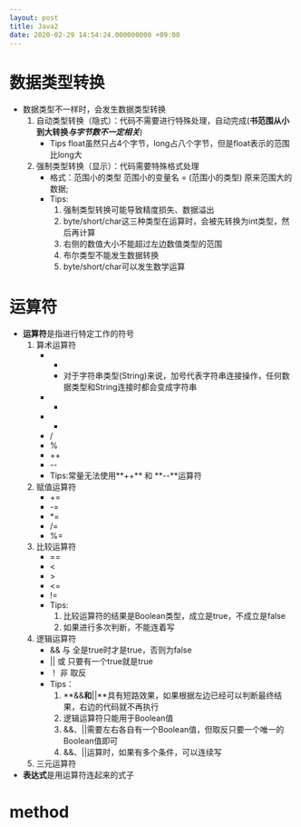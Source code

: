 ```yaml
---
layout: post
title: Java2
date: 2020-02-29 14:54:24.000000000 +09:00
---
```


# 数据类型转换
   + 数据类型不一样时，会发生数据类型转换
      1. 自动类型转换（隐式）：代码不需要进行特殊处理，自动完成(**书范围从小到大转换*与字节数不一定相关***)
         + Tips
         float虽然只占4个字节，long占八个字节，但是float表示的范围比long大
      2. 强制类型转换（显示）：代码需要特殊格式处理
         + 格式：范围小的类型 范围小的变量名 = (范围小的类型) 原来范围大的数据;
         + Tips:
            1. 强制类型转换可能导致精度损失、数据溢出
            2. byte/short/char这三种类型在运算时，会被先转换为int类型，然后再计算
            3. 右侧的数值大小不能超过左边数值类型的范围
            4. 布尔类型不能发生数据转换
            5. byte/short/char可以发生数学运算

# 运算符
   + **运算符**是指进行特定工作的符号
      1. 算术运算符
         + +
            + 对于字符串类型(String)来说，加号代表字符串连接操作，任何数据类型和String连接时都会变成字符串
         + -
         + *
         + /
         + %
         + ++
         + --
         + Tips:常量无法使用**++** 和 **--**运算符
      2. 赋值运算符
         + +=
         + -=
         + *=
         + /=
         + %=
      3. 比较运算符
         + ==
         + &lt;
         + &gt;
         + &lt;=
         + !=
         + Tips:
            1. 比较运算符的结果是Boolean类型，成立是true，不成立是false
            2. 如果进行多次判断，不能连着写
      4. 逻辑运算符
         + &&  与    全是true时才是true，否则为false
         + ||  或    只要有一个true就是true
         + ！  非    取反
         + Tips：
            1. **&&**和**||**具有短路效果，如果根据左边已经可以判断最终结果，右边的代码就不再执行
            2. 逻辑运算符只能用于Boolean值
            3. &&、||需要左右各自有一个Boolean值，但取反只要一个唯一的Boolean值即可
            4. &&、||运算时，如果有多个条件，可以连续写
      5. 三元运算符
   + **表达式**是用运算符连起来的式子
# method

